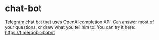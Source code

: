 # chat-bot
Telegram chat bot that uses OpenAI completion API. Can answer most of your questions, or draw what you tell him to.
You can try it here: https://t.me/bobibibobot
